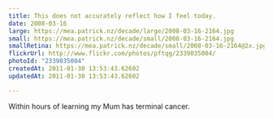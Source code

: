 ```yaml
---
title: This does not accurately reflect how I feel today.
date: 2008-03-16
large: https://mea.patrick.nz/decade/large/2008-03-16-2164.jpg
small: https://mea.patrick.nz/decade/small/2008-03-16-2164.jpg
smallRetina: https://mea.patrick.nz/decade/small/2008-03-16-2164@2x.jpg
flickrUrl: http://www.flickr.com/photos/pftqg/2339035004/
photoId: "2339035004"
createdAt: 2011-01-30 13:53:43.62602
updatedAt: 2011-01-30 13:53:43.62602

---
```

Within hours of learning my Mum has terminal cancer.
